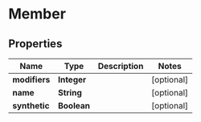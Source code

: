 
# Member

## Properties
Name | Type | Description | Notes
------------ | ------------- | ------------- | -------------
**modifiers** | **Integer** |  |  [optional]
**name** | **String** |  |  [optional]
**synthetic** | **Boolean** |  |  [optional]



